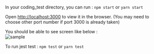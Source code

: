 

In your coding_test directory, you can run :
`npm start`  or `yarn start` 

Open [http://localhost:3000](http://localhost:3000) to view it in the browser. (You may need to choose other port number if port 3000 is already taken)

You should be able to see screen like below :
<br/>
![sample](https://media.giphy.com/media/U3VNEBUkVHsVLj9fJZ/giphy.gif)

To run jest test :
`npm test`  or `yarn test`
